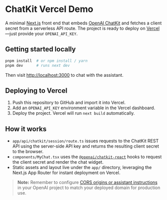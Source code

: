 # ChatKit Vercel Demo

A minimal [Next.js](https://nextjs.org/) front end that embeds [OpenAI ChatKit](https://platform.openai.com/docs/guides/chatkit) and fetches a client secret from a serverless API route. The project is ready to deploy on [Vercel](https://vercel.com/)—just provide your `OPENAI_API_KEY`.

## Getting started locally

```bash
pnpm install  # or npm install / yarn
pnpm dev      # runs next dev
```

Then visit [http://localhost:3000](http://localhost:3000) to chat with the assistant.

## Deploying to Vercel

1. Push this repository to GitHub and import it into Vercel.
2. Add an `OPENAI_API_KEY` environment variable in the Vercel dashboard.
3. Deploy the project. Vercel will run `next build` automatically.

## How it works

- `app/api/chatkit/session/route.ts` issues requests to the ChatKit REST API using the server-side API key and returns the resulting client secret to the browser.
- `components/MyChat.tsx` uses the [`@openai/chatkit-react`](https://www.npmjs.com/package/@openai/chatkit-react) hooks to request the client secret and render the chat widget.
- Static assets and layout live under the `app/` directory, leveraging the Next.js App Router for instant deployment on Vercel.

> **Note:** Remember to configure [CORS origins or assistant instructions](https://platform.openai.com/docs/guides/chatkit/deploy#authorization) in your OpenAI project to match your deployed domain for production use.
